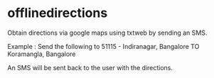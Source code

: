 offlinedirections
=================

Obtain directions via google maps using txtweb by sending an SMS. 

Example : Send the following to 51115 - 
          Indiranagar, Bangalore TO Koramangla, Bangalore
          
An SMS will be sent back to the user with the directions.
